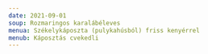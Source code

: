 ```yaml
---
date: 2021-09-01
soup: Rozmaringos karalábéleves
menua: Székelykáposzta (pulykahúsból) friss kenyérrel
menub: Káposztás cvekedli
---
```

